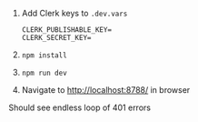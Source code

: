 1. Add Clerk keys to `.dev.vars`

   ```env
   CLERK_PUBLISHABLE_KEY=
   CLERK_SECRET_KEY=
   ```

1. `npm install`

1. `npm run dev`

1. Navigate to [http://localhost:8788/](http://localhost:8788/) in browser

Should see endless loop of 401 errors
